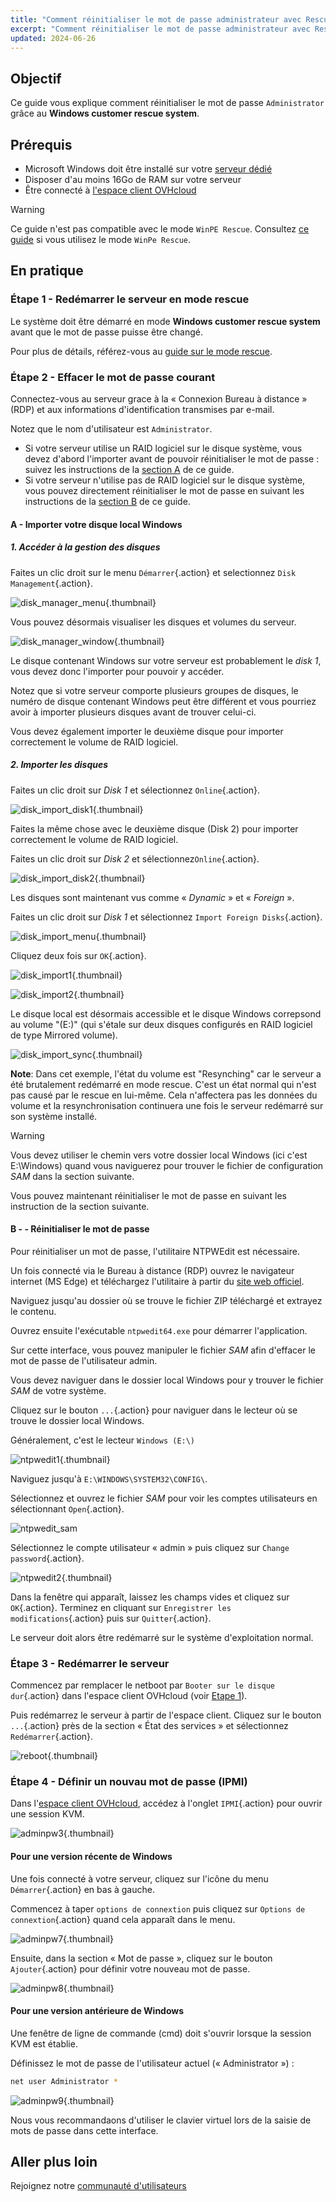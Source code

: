 ```yaml
---
title: "Comment réinitialiser le mot de passe administrateur avec Rescue-Customer-Windows"
excerpt: "Comment réinitialiser le mot de passe administrateur avec Rescue-Customer-Windows"
updated: 2024-06-26
---
```


## Objectif

Ce guide vous explique comment réinitialiser le mot de passe `Administrator` grâce au **Windows customer rescue system**.

## Prérequis

- Microsoft Windows doit être installé sur votre [serveur dédié](/links/bare-metal/bare-metal)
- Disposer d'au moins 16Go de RAM sur votre serveur
- Être connecté à [l'espace client OVHcloud](/links/manager)

> [!warning]
>
> Ce guide n'est pas compatible avec le mode `WinPE Rescue`.
> Consultez [ce guide](/pages/bare_metal_cloud/dedicated_servers/changing-admin-password-on-windows) si vous utilisez le mode `WinPe Rescue`.
>

## En pratique

### Étape 1 - Redémarrer le serveur en mode rescue <a name="step1"></a>

Le système doit être démarré en mode **Windows customer rescue system** avant que le mot de passe puisse être changé.

Pour plus de détails, référez-vous au [guide sur le mode rescue](/pages/bare_metal_cloud/dedicated_servers/rescue-customer-windows).

### Étape 2 - Effacer le mot de passe courant <a name="step2"></a>

Connectez-vous au serveur grace à la « Connexion Bureau à distance » (RDP) et aux informations d'identification transmises par e-mail.

Notez que le nom d'utilisateur est `Administrator`.

- Si votre serveur utilise un RAID logiciel sur le disque système, vous devez d'abord l'importer avant de pouvoir réinitialiser le mot de passe : suivez les instructions de la [section A](#sectionA) de ce guide.
- Si votre serveur n'utilise pas de RAID logiciel sur le disque système, vous pouvez directement réinitialiser le mot de passe en suivant les instructions de la [section B](#sectionB) de ce guide.

#### A - Importer votre disque local Windows <a name="sectionA"></a>

##### 1. Accéder à la gestion des disques

Faites un clic droit sur le menu `Démarrer`{.action} et selectionnez `Disk Management`{.action}.

![disk_manager_menu](images/disk_manager_menu.png){.thumbnail}

Vous pouvez désormais visualiser les disques et volumes du serveur.

![disk_manager_window](images/disk_manager_window1.png){.thumbnail}

Le disque contenant Windows sur votre serveur est probablement le *disk 1*, vous devez donc l'importer pour pouvoir y accéder.

Notez que si votre serveur comporte plusieurs groupes de disques, le numéro de disque contenant Windows peut être différent et vous pourriez avoir à importer plusieurs disques avant de trouver celui-ci.

Vous devez également importer le deuxième disque pour importer correctement le volume de RAID logiciel.

##### 2. Importer les disques

Faites un clic droit sur *Disk 1* et sélectionnez `Online`{.action}.

![disk_import_disk1](images/disk_manager_disk1on.png){.thumbnail}

Faites la même chose avec le deuxième disque (Disk 2) pour importer correctement le volume de RAID logiciel.

Faites un clic droit sur *Disk 2* et sélectionnez`Online`{.action}.

![disk_import_disk2](images/disk_manager_disk2on.png){.thumbnail}

Les disques sont maintenant vus comme « *Dynamic* » et « *Foreign* ».

Faites un clic droit sur *Disk 1* et sélectionnez `Import Foreign Disks`{.action}.

![disk_import_menu](images/disk_manager_diskimport.png){.thumbnail}

Cliquez deux fois sur `OK`{.action}.

![disk_import1](images/disk_import1.png){.thumbnail}

![disk_import2](images/disk_import2.png){.thumbnail}

Le disque local est désormais accessible et le disque Windows correpsond au volume "(E:)" (qui s'étale sur deux disques configurés en RAID logiciel de type Mirrored volume).

![disk_import_sync](images/disk_import_sync.png){.thumbnail}

__Note__: Dans cet exemple, l'état du volume est "Resynching" car le serveur a été brutalement redémarré en mode rescue. C'est un état normal qui n'est pas causé par le rescue en lui-même.
Cela n'affectera pas les données du volume et la resynchronisation continuera une fois le serveur redémarré sur son système installé.

> [!warning]
>
> Vous devez utiliser le chemin vers votre dossier local Windows (ici c'est E:\Windows) quand vous naviguerez pour trouver le fichier de configuration _SAM_ dans la section suivante.

Vous pouvez maintenant réinitialiser le mot de passe en suivant les instruction de la section suivante.

#### B - - Réinitialiser le mot de passe <a name="sectionB"></a>

Pour réinitialiser un mot de passe, l'utilitaire NTPWEdit est nécessaire.

Un fois connecté via le Bureau à distance (RDP) ouvrez le navigateur internet (MS Edge) et téléchargez l'utilitaire à partir du [site web officiel](http://www.cdslow.org.ru/files/ntpwedit/ntpwed07.zip).

Naviguez jusqu'au dossier où se trouve le fichier ZIP téléchargé et extrayez le contenu.

Ouvrez ensuite l'exécutable `ntpwedit64.exe` pour démarrer l'application.

Sur cette interface, vous pouvez manipuler le fichier *SAM* afin d'effacer le mot de passe de l'utilisateur admin.

Vous devez naviguer dans le dossier local Windows pour y trouver le fichier *SAM* de votre système.

Cliquez sur le bouton `...`{.action} pour naviguer dans le lecteur où se trouve le dossier local Windows.

Généralement, c'est le lecteur `Windows (E:\)`

![ntpwedit1](images/ntpwedit_1.png){.thumbnail}

Naviguez jusqu'à `E:\WINDOWS\SYSTEM32\CONFIG\`.

Sélectionnez et ouvrez le fichier *SAM* pour voir les comptes utilisateurs en sélectionnant `Open`{.action}.

![ntpwedit_sam](images/SAM.png)

Sélectionnez le compte utilisateur « admin » puis cliquez sur `Change password`{.action}.

![ntpwedit2](images/ntpwedit_2.png){.thumbnail}

Dans la fenêtre qui apparaît, laissez les champs vides et cliquez sur `OK`{.action}. Terminez en cliquant sur `Enregistrer les modifications`{.action} puis sur `Quitter`{.action}.

Le serveur doit alors être redémarré sur le système d'exploitation normal.

### Étape 3 - Redémarrer le serveur <a name="step3"></a>

Commencez par remplacer le netboot par `Booter sur le disque dur`{.action} dans l'espace client OVHcloud (voir [Etape 1](#step1)).

Puis redémarrez le serveur à partir de l'espace client. Cliquez sur le bouton `...`{.action} près de la section « État des services » et sélectionnez `Redémarrer`{.action}.

![reboot](/pages/assets/screens/control_panel/bare-metal-dedicated/cp_dedicated_restart.png){.thumbnail}

### Étape 4 - Définir un nouvau mot de passe (IPMI) <a name="step4"></a>

Dans l'[espace client OVHcloud](/links/manager), accédez à l'onglet `IPMI`{.action} pour ouvrir une session KVM.

![adminpw3](images/adminpw3.png){.thumbnail}

#### Pour une version récente de Windows

Une fois connecté à votre serveur, cliquez sur l'icône du menu `Démarrer`{.action} en bas à gauche.

Commencez à taper `options de connextion` puis cliquez sur `Options de connextion`{.action} quand cela apparaît dans le menu.

![adminpw7](images/adminpw7.png){.thumbnail}

Ensuite, dans la section « Mot de passe », cliquez sur le bouton `Ajouter`{.action} pour définir votre nouveau mot de passe.

![adminpw8](images/adminpw8.png){.thumbnail}

#### Pour une version antérieure de Windows

Une fenêtre de ligne de commande (cmd) doit s'ouvrir lorsque la session KVM est établie.

Définissez le mot de passe de l'utilisateur actuel (« Administrator ») :

```bash
net user Administrator *
```

![adminpw9](images/adminpw9.png){.thumbnail}

Nous vous recommandaons d'utiliser le clavier virtuel lors de la saisie de mots de passe dans cette interface.

## Aller plus loin

Rejoignez notre [communauté d'utilisateurs](/links/community)
